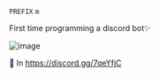 `PREFIX` `m`

First time programming a discord bot✨

![image](https://user-images.githubusercontent.com/87193132/180669170-a8d4558a-43d6-4407-a65b-7c6d5c250ab9.png)

📌 In https://discord.gg/7qeYfjC 
